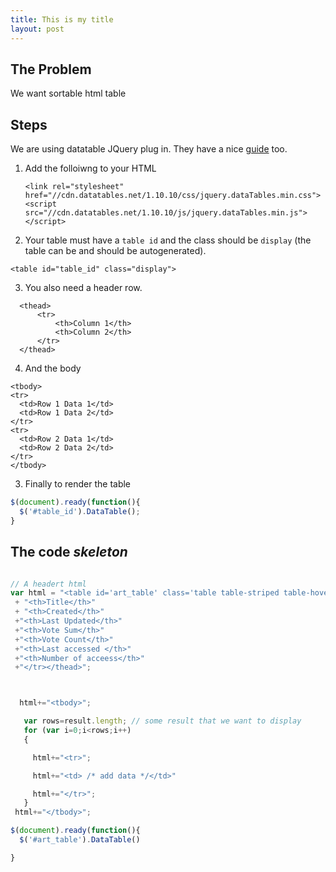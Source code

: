 ```yaml
---
title: This is my title
layout: post
---
```



## The Problem

We want sortable html table


## Steps

We are using datatable JQuery plug in. They have a nice [guide](https://datatables.net/manual/installation) too.

1. Add the folloiwng to your HTML

    ```
    <link rel="stylesheet" href="//cdn.datatables.net/1.10.10/css/jquery.dataTables.min.css">
    <script src="//cdn.datatables.net/1.10.10/js/jquery.dataTables.min.js"></script>
    ```
2. Your table must have a `table id` and the class should be `display` (the table can be and should be autogenerated).

`<table id="table_id" class="display">`

3. You also need a header row.
  ```
    <thead>
        <tr>
            <th>Column 1</th>
            <th>Column 2</th>
        </tr>
    </thead>
  ```
4. And the body
  ```
<tbody>
  <tr>
    <td>Row 1 Data 1</td>
    <td>Row 1 Data 2</td>
  </tr>
  <tr>
    <td>Row 2 Data 1</td>
    <td>Row 2 Data 2</td>
  </tr>
</tbody>
```

3. Finally to render the table
```javascript
$(document).ready(function(){
  $('#table_id').DataTable();
}
```
## The code *skeleton*

```javascript

// A headert html
var html = "<table id='art_table' class='table table-striped table-hover cell-border'><thead><tr>"
 + "<th>Title</th>"
 + "<th>Created</th>"
 +"<th>Last Updated</th>"
 +"<th>Vote Sum</th>"
 +"<th>Vote Count</th>"
 +"<th>Last accessed </th>"
 +"<th>Number of acceess</th>"
 +"</tr></thead>";



  html+="<tbody>";

   var rows=result.length; // some result that we want to display
   for (var i=0;i<rows;i++)
   {

     html+="<tr>";

     html+="<td> /* add data */</td>"

     html+="</tr>";
   }
 html+="</tbody>";

$(document).ready(function(){
  $('#art_table').DataTable()

}









```
